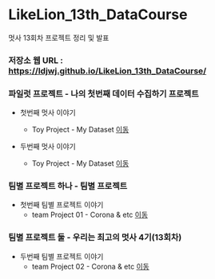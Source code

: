 # LikeLion_13th_DataCourse
멋사 13회차 프로젝트 정리 및 발표

### 저장소 웹 URL : https://ldjwj.github.io/LikeLion_13th_DataCourse/

### 파일럿 프로젝트 - 나의 첫번째 데이터 수집하기 프로젝트
  * 첫번째 멋사 이야기 
    * Toy Project - My Dataset [이동](https://ldjwj.github.io/LikeLion_13th_DataCourse/03_pilot_oneday)

  * 두번째 멋사 이야기 
    * Toy Project - My Dataset [이동](https://ldjwj.github.io/LikeLion_13th_DataCourse/05_pilot_second_ml)

### 팀별 프로젝트 하나 - 팀별 프로젝트
  * 첫번째 팀별 프로젝트 이야기 
    * team Project 01 - Corona & etc [이동](https://ldjwj.github.io/LikeLion_13th_DataCourse/04_team_project/)	

### 팀별 프로젝트 둘 - 우리는 최고의 멋사 4기(13회차)
  * 두번째 팀별 프로젝트 이야기 
    * team Project 02 - Corona & etc [이동](https://ldjwj.github.io/LikeLion_13th_DataCourse/06_team_project02/)	

